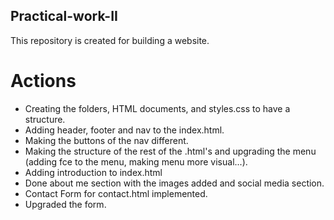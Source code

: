 ## Practical-work-II

This repository is created for building a website.

# Actions

- Creating the folders, HTML documents, and styles.css to have a structure.
- Adding header, footer and nav to the index.html.
- Making the buttons of the nav different.
- Making the structure of the rest of the .html's and upgrading the menu (adding fce to the menu, making menu more visual...).
- Adding introduction to index.html
- Done about me section with the images added and social media section.
- Contact Form for contact.html implemented.
- Upgraded the form.